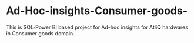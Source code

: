 # Ad-Hoc-insights-Consumer-goods-
This is SQL-Power BI based project for Ad-hoc insights for AtliQ hardwares in Consumer goods domain.
